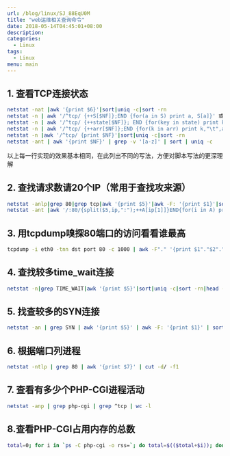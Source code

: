 ```yaml
---
url: /blog/linux/SJ_88EqU0M
title: "web运维相关查询命令"
date: 2018-05-14T04:45:01+08:00
description:
categories:
  - Linux
tags:
  - Linux
menu: main
---
```


## 1. 查看TCP连接状态

```bash
netstat -nat |awk '{print $6}'|sort|uniq -c|sort -rn
netstat -n | awk '/^tcp/ {++S[$NF]};END {for(a in S) print a, S[a]}' 或
netstat -n | awk '/^tcp/ {++state[$NF]}; END {for(key in state) print key,"\t",state[key]}'
netstat -n | awk '/^tcp/ {++arr[$NF]};END {for(k in arr) print k,"\t",arr[k]}'
netstat -n |awk '/^tcp/ {print $NF}'|sort|uniq -c|sort -rn
netstat -ant | awk '{print $NF}' | grep -v '[a-z]' | sort | uniq -c

```

以上每一行实现的效果基本相同，在此列出不同的写法，方便对脚本写法的更深理解

## 2. 查找请求数请20个IP（常用于查找攻来源）

```bash
netstat -anlp|grep 80|grep tcp|awk '{print $5}'|awk -F: '{print $1}'|sort|uniq -c|sort -nr|head -n20
netstat -ant |awk '/:80/{split($5,ip,":");++A[ip[1]]}END{for(i in A) print A[i],i}' |sort -rn|head -n20

```

## 3. 用tcpdump嗅探80端口的访问看看谁最高

```bash
tcpdump -i eth0 -tnn dst port 80 -c 1000 | awk -F"." '{print $1"."$2"."$3"."$4}' | sort | uniq -c | sort -nr |head -20

```

## 4. 查找较多time_wait连接

```bash
netstat -n|grep TIME_WAIT|awk '{print $5}'|sort|uniq -c|sort -rn|head -n20

```

## 5. 找查较多的SYN连接

```bash
netstat -an | grep SYN | awk '{print $5}' | awk -F: '{print $1}' | sort | uniq -c | sort -nr | more

```

## 6. 根据端口列进程

```bash
netstat -ntlp | grep 80 | awk '{print $7}' | cut -d/ -f1

```

## 7. 查看有多少个PHP-CGI进程活动

```bash
netstat -anp | grep php-cgi | grep ^tcp | wc -l

```

## 8.查看PHP-CGI占用内存的总数

```bash
total=0; for i in `ps -C php-cgi -o rss=`; do total=$(($total+$i)); done; echo "PHP-CGI Memory usage: $total kb"

```